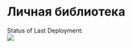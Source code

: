 <h1>Личная библиотека</h1>

Status of Last Deployment:<br>
<img src='https://github.com/kiri11-mi1/server/workflows/MyFirstAction/badge.svg?branch=master'><br>